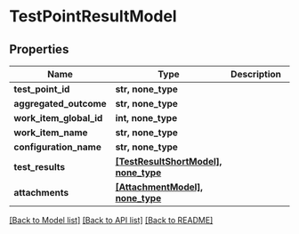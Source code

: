 # TestPointResultModel


## Properties
Name | Type | Description | Notes
------------ | ------------- | ------------- | -------------
**test_point_id** | **str, none_type** |  | [optional] 
**aggregated_outcome** | **str, none_type** |  | [optional] 
**work_item_global_id** | **int, none_type** |  | [optional] 
**work_item_name** | **str, none_type** |  | [optional] 
**configuration_name** | **str, none_type** |  | [optional] 
**test_results** | [**[TestResultShortModel], none_type**](TestResultShortModel.md) |  | [optional] 
**attachments** | [**[AttachmentModel], none_type**](AttachmentModel.md) |  | [optional] 

[[Back to Model list]](../README.md#documentation-for-models) [[Back to API list]](../README.md#documentation-for-api-endpoints) [[Back to README]](../README.md)


